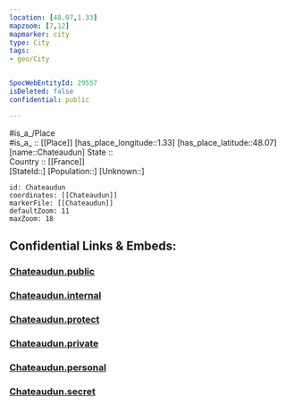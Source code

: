 ```yaml
---
location: [48.07,1.33] 
mapzoom: [7,12] 
mapmarker: city 
type: City
tags:
- geo/City


SpocWebEntityId: 29557
isDeleted: false
confidential: public

---
```

#is_a_/Place  
#is_a_ :: [[Place]] 
[has_place_longitude::1.33] 
[has_place_latitude::48.07] 
[name::Chateaudun] 
State ::  
Country :: [[France]]  
[StateId::] 
[Population::] 
[Unknown::] 


```leaflet
id: Chateaudun
coordinates: [[Chateaudun]] 
markerFile: [[Chateaudun]] 
defaultZoom: 11 
maxZoom: 18
```


## Confidential Links & Embeds: 

### [Chateaudun.public](/_public/\Earth\Continent\Europe\Europe~West\France\regions~France\Val_de_Loire\departments~Val_de_Loire\Eure-et-Loir\communes~Eure-et-Loir\Châteaudun\cities~ChâteaudunChateaudun.public.md) 

### [Chateaudun.internal](/_internal/\Earth\Continent\Europe\Europe~West\France\regions~France\Val_de_Loire\departments~Val_de_Loire\Eure-et-Loir\communes~Eure-et-Loir\Châteaudun\cities~ChâteaudunChateaudun.internal.md) 

### [Chateaudun.protect](/_protect/\Earth\Continent\Europe\Europe~West\France\regions~France\Val_de_Loire\departments~Val_de_Loire\Eure-et-Loir\communes~Eure-et-Loir\Châteaudun\cities~ChâteaudunChateaudun.protect.md) 

### [Chateaudun.private](/_private/\Earth\Continent\Europe\Europe~West\France\regions~France\Val_de_Loire\departments~Val_de_Loire\Eure-et-Loir\communes~Eure-et-Loir\Châteaudun\cities~ChâteaudunChateaudun.private.md) 

### [Chateaudun.personal](/_personal/\Earth\Continent\Europe\Europe~West\France\regions~France\Val_de_Loire\departments~Val_de_Loire\Eure-et-Loir\communes~Eure-et-Loir\Châteaudun\cities~ChâteaudunChateaudun.personal.md) 

### [Chateaudun.secret](/_secret/\Earth\Continent\Europe\Europe~West\France\regions~France\Val_de_Loire\departments~Val_de_Loire\Eure-et-Loir\communes~Eure-et-Loir\Châteaudun\cities~ChâteaudunChateaudun.secret.md)

